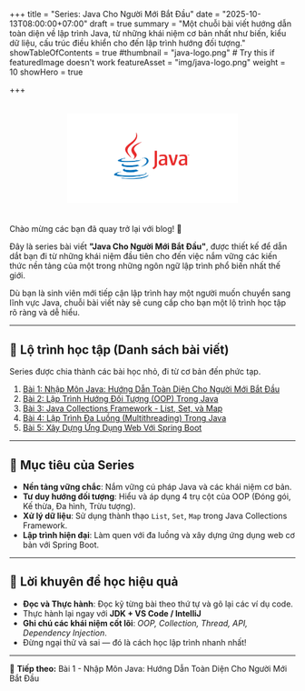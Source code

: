 +++
title = "Series: Java Cho Người Mới Bắt Đầu"
date = "2025-10-13T08:00:00+07:00"
draft = true
summary = "Một chuỗi bài viết hướng dẫn toàn diện về lập trình Java, từ những khái niệm cơ bản nhất như biến, kiểu dữ liệu, cấu trúc điều khiển cho đến lập trình hướng đối tượng."
showTableOfContents = true
#thumbnail = "java-logo.png"    # Try this if featuredImage doesn't work
featureAsset = "img/java-logo.png"
weight = 10
showHero = true

+++

<p align="center">
  <img src="/img/java-logo.png" alt="Java Logo" style="max-width:300px; margin:20px auto;">
</p>

Chào mừng các bạn đã quay trở lại với blog! 👋

Đây là series bài viết **"Java Cho Người Mới Bắt Đầu"**, được thiết kế để dẫn dắt bạn đi từ những khái niệm đầu tiên cho đến việc nắm vững các kiến thức nền tảng của một trong những ngôn ngữ lập trình phổ biến nhất thế giới.

Dù bạn là sinh viên mới tiếp cận lập trình hay một người muốn chuyển sang lĩnh vực Java, chuỗi bài viết này sẽ cung cấp cho bạn một lộ trình học tập rõ ràng và dễ hiểu.

---

## 📘 Lộ trình học tập (Danh sách bài viết)

Series được chia thành các bài học nhỏ, đi từ cơ bản đến phức tạp.

1. [Bài 1: Nhập Môn Java: Hướng Dẫn Toàn Diện Cho Người Mới Bắt Đầu](/posts/java-beginner/01_nhap-mon-java/)
2. [Bài 2: Lập Trình Hướng Đối Tượng (OOP) Trong Java](/posts/java-beginner/02_lap-trinh-huong-doi-tuong/)
3. [Bài 3: Java Collections Framework - List, Set, và Map](/posts/java-beginner/03_java-collections-framework/)
4. [Bài 4: Lập Trình Đa Luồng (Multithreading) Trong Java](/posts/java-beginner/04_lap-trinh-da-luong/)
5. [Bài 5: Xây Dựng Ứng Dụng Web Với Spring Boot](/posts/java-beginner/05_xay-dung-ung-dung-web-voi-spring-boot/)

---

## 🎯 Mục tiêu của Series

- **Nền tảng vững chắc**: Nắm vững cú pháp Java và các khái niệm cơ bản.
- **Tư duy hướng đối tượng**: Hiểu và áp dụng 4 trụ cột của OOP (Đóng gói, Kế thừa, Đa hình, Trừu tượng).
- **Xử lý dữ liệu**: Sử dụng thành thạo `List`, `Set`, `Map` trong Java Collections Framework.
- **Lập trình hiện đại**: Làm quen với đa luồng và xây dựng ứng dụng web cơ bản với Spring Boot.

---

## 🚀 Lời khuyên để học hiệu quả

- **Đọc và Thực hành**: Đọc kỹ từng bài theo thứ tự và gõ lại các ví dụ code.
- Thực hành lại ngay với **JDK + VS Code / IntelliJ**
- **Ghi chú các khái niệm cốt lõi**: _OOP, Collection, Thread, API, Dependency Injection_.
- Đừng ngại thử và sai — đó là cách học lập trình nhanh nhất!

---

🧩 **Tiếp theo:** Bài 1 - Nhập Môn Java: Hướng Dẫn Toàn Diện Cho Người Mới Bắt Đầu
